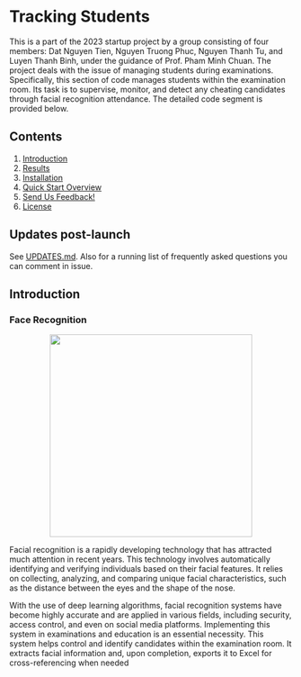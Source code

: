 # Tracking Students

This is a part of the 2023 startup project by a group consisting of four members: Dat Nguyen Tien, Nguyen Truong Phuc, Nguyen Thanh Tu, and Luyen Thanh Binh, under the guidance of Prof. Pham Minh Chuan. The project deals with the issue of managing students during examinations. Specifically, this section of code manages students within the examination room. Its task is to supervise, monitor, and detect any cheating candidates through facial recognition attendance. The detailed code segment is provided below.

## Contents
1. [Introduction](#introduction)
2. [Results](#results)
3. [Installation](#installation)
4. [Quick Start Overview](#quick-start-overview)
5. [Send Us Feedback!](#send-us-feedback)
6. [License](#license)
## Updates post-launch

See [UPDATES.md](UPDATES.md). Also for a running list of frequently asked questions you can comment in issue.



## Introduction
### Face Recognition
<p align="center">
    <img src=".github/media/openpose_vs_competition.png" width="360">
</p>

Facial recognition is a rapidly developing technology that has attracted much attention in recent years. This technology involves automatically identifying and verifying individuals based on their facial features. It relies on collecting, analyzing, and comparing unique facial characteristics, such as the distance between the eyes and the shape of the nose.

With the use of deep learning algorithms, facial recognition systems have become highly accurate and are applied in various fields, including security, access control, and even on social media platforms. Implementing this system in examinations and education is an essential necessity. This system helps control and identify candidates within the examination room. It extracts facial information and, upon completion, exports it to Excel for cross-referencing when needed

